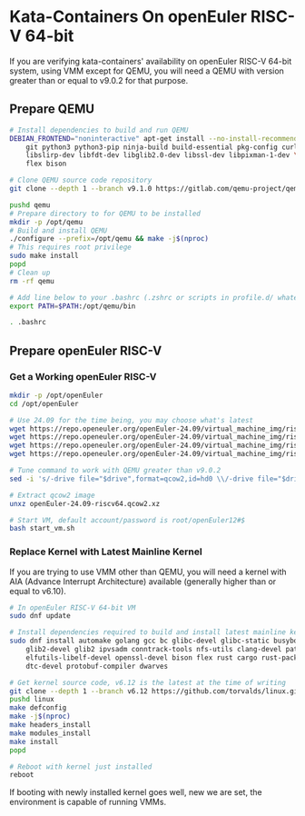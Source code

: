 # Kata-Containers On openEuler RISC-V 64-bit

If you are verifying kata-containers' availability on openEuler RISC-V 64-bit
system, using VMM except for QEMU, you will need a QEMU with version greater
than or equal to v9.0.2 for that purpose.

## Prepare QEMU

```sh
# Install dependencies to build and run QEMU
DEBIAN_FRONTEND="noninteractive" apt-get install --no-install-recommends -y \
    git python3 python3-pip ninja-build build-essential pkg-config curl bc jq \
    libslirp-dev libfdt-dev libglib2.0-dev libssl-dev libpixman-1-dev \
    flex bison

# Clone QEMU source code repository
git clone --depth 1 --branch v9.1.0 https://gitlab.com/qemu-project/qemu.git

pushd qemu
# Prepare directory to for QEMU to be installed
mkdir -p /opt/qemu
# Build and install QEMU
./configure --prefix=/opt/qemu && make -j$(nproc)
# This requires root privilege
sudo make install
popd
# Clean up
rm -rf qemu

# Add line below to your .bashrc (.zshrc or scripts in profile.d/ whatever)
export PATH=$PATH:/opt/qemu/bin

. .bashrc
```

## Prepare openEuler RISC-V

### Get a Working openEuler RISC-V

```sh
mkdir -p /opt/openEuler
cd /opt/openEuler

# Use 24.09 for the time being, you may choose what's latest
wget https://repo.openeuler.org/openEuler-24.09/virtual_machine_img/riscv64/RISCV_VIRT_CODE.fd
wget https://repo.openeuler.org/openEuler-24.09/virtual_machine_img/riscv64/RISCV_VIRT_VARS.fd
wget https://repo.openeuler.org/openEuler-24.09/virtual_machine_img/riscv64/openEuler-24.09-riscv64.qcow2.xz
wget https://repo.openeuler.org/openEuler-24.09/virtual_machine_img/riscv64/start_vm.sh

# Tune command to work with QEMU greater than v9.0.2
sed -i 's/-drive file="$drive",format=qcow2,id=hd0 \\/-drive file="$drive",format=qcow2,id=hd0,if=none \\/g' start_vm.sh

# Extract qcow2 image
unxz openEuler-24.09-riscv64.qcow2.xz

# Start VM, default account/password is root/openEuler12#$
bash start_vm.sh
```

### Replace Kernel with Latest Mainline Kernel

If you are trying to use VMM other than QEMU, you will need a kernel with AIA
(Advance Interrupt Architecture) available (generally higher than or equal to
v6.10).

```sh
# In openEuler RISC-V 64-bit VM
sudo dnf update

# Install dependencies required to build and install latest mainline kernel
sudo dnf install automake golang gcc bc glibc-devel glibc-static busybox \
    glib2-devel glib2 ipvsadm conntrack-tools nfs-utils clang-devel patch \
    elfutils-libelf-devel openssl-devel bison flex rust cargo rust-packaging libgcc \
    dtc-devel protobuf-compiler dwarves

# Get kernel source code, v6.12 is the latest at the time of writing
git clone --depth 1 --branch v6.12 https://github.com/torvalds/linux.git
pushd linux
make defconfig
make -j$(nproc)
make headers_install
make modules_install
make install
popd

# Reboot with kernel just installed
reboot
```

If booting with newly installed kernel goes well, new we are set, the
environment is capable of running VMMs.
